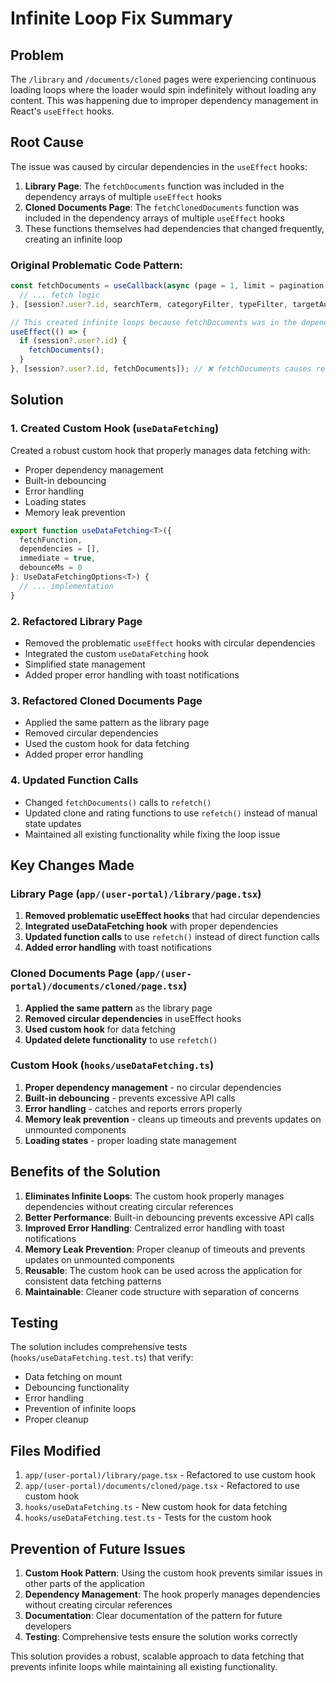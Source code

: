 # Infinite Loop Fix Summary

## Problem
The `/library` and `/documents/cloned` pages were experiencing continuous loading loops where the loader would spin indefinitely without loading any content. This was happening due to improper dependency management in React's `useEffect` hooks.

## Root Cause
The issue was caused by circular dependencies in the `useEffect` hooks:

1. **Library Page**: The `fetchDocuments` function was included in the dependency arrays of multiple `useEffect` hooks
2. **Cloned Documents Page**: The `fetchClonedDocuments` function was included in the dependency arrays of multiple `useEffect` hooks
3. These functions themselves had dependencies that changed frequently, creating an infinite loop

### Original Problematic Code Pattern:
```typescript
const fetchDocuments = useCallback(async (page = 1, limit = pagination.limit) => {
  // ... fetch logic
}, [session?.user?.id, searchTerm, categoryFilter, typeFilter, targetAudienceFilter, sortBy, pagination]);

// This created infinite loops because fetchDocuments was in the dependency array
useEffect(() => {
  if (session?.user?.id) {
    fetchDocuments();
  }
}, [session?.user?.id, fetchDocuments]); // ❌ fetchDocuments causes re-renders
```

## Solution

### 1. Created Custom Hook (`useDataFetching`)
Created a robust custom hook that properly manages data fetching with:
- Proper dependency management
- Built-in debouncing
- Error handling
- Loading states
- Memory leak prevention

```typescript
export function useDataFetching<T>({
  fetchFunction,
  dependencies = [],
  immediate = true,
  debounceMs = 0
}: UseDataFetchingOptions<T>) {
  // ... implementation
}
```

### 2. Refactored Library Page
- Removed the problematic `useEffect` hooks with circular dependencies
- Integrated the custom `useDataFetching` hook
- Simplified state management
- Added proper error handling with toast notifications

### 3. Refactored Cloned Documents Page
- Applied the same pattern as the library page
- Removed circular dependencies
- Used the custom hook for data fetching
- Added proper error handling

### 4. Updated Function Calls
- Changed `fetchDocuments()` calls to `refetch()`
- Updated clone and rating functions to use `refetch()` instead of manual state updates
- Maintained all existing functionality while fixing the loop issue

## Key Changes Made

### Library Page (`app/(user-portal)/library/page.tsx`)
1. **Removed problematic useEffect hooks** that had circular dependencies
2. **Integrated useDataFetching hook** with proper dependencies
3. **Updated function calls** to use `refetch()` instead of direct function calls
4. **Added error handling** with toast notifications

### Cloned Documents Page (`app/(user-portal)/documents/cloned/page.tsx`)
1. **Applied the same pattern** as the library page
2. **Removed circular dependencies** in useEffect hooks
3. **Used custom hook** for data fetching
4. **Updated delete functionality** to use `refetch()`

### Custom Hook (`hooks/useDataFetching.ts`)
1. **Proper dependency management** - no circular dependencies
2. **Built-in debouncing** - prevents excessive API calls
3. **Error handling** - catches and reports errors properly
4. **Memory leak prevention** - cleans up timeouts and prevents updates on unmounted components
5. **Loading states** - proper loading state management

## Benefits of the Solution

1. **Eliminates Infinite Loops**: The custom hook properly manages dependencies without creating circular references
2. **Better Performance**: Built-in debouncing prevents excessive API calls
3. **Improved Error Handling**: Centralized error handling with toast notifications
4. **Memory Leak Prevention**: Proper cleanup of timeouts and prevents updates on unmounted components
5. **Reusable**: The custom hook can be used across the application for consistent data fetching patterns
6. **Maintainable**: Cleaner code structure with separation of concerns

## Testing

The solution includes comprehensive tests (`hooks/useDataFetching.test.ts`) that verify:
- Data fetching on mount
- Debouncing functionality
- Error handling
- Prevention of infinite loops
- Proper cleanup

## Files Modified

1. `app/(user-portal)/library/page.tsx` - Refactored to use custom hook
2. `app/(user-portal)/documents/cloned/page.tsx` - Refactored to use custom hook
3. `hooks/useDataFetching.ts` - New custom hook for data fetching
4. `hooks/useDataFetching.test.ts` - Tests for the custom hook

## Prevention of Future Issues

1. **Custom Hook Pattern**: Using the custom hook prevents similar issues in other parts of the application
2. **Dependency Management**: The hook properly manages dependencies without creating circular references
3. **Documentation**: Clear documentation of the pattern for future developers
4. **Testing**: Comprehensive tests ensure the solution works correctly

This solution provides a robust, scalable approach to data fetching that prevents infinite loops while maintaining all existing functionality.